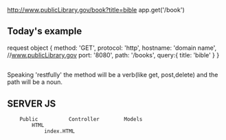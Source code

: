 
http://www.publicLibrary.gov/book?title=bible
app.get('/book')

## Today's example
request object
{
    method: 'GET',
    protocol: 'http',
    hostname: 'domain name',    //www.publicLibrary.gov
    port: '8080',
    path: '/books',
    query:{
        title: 'bible'
    }
}
##
Speaking 'restfully' the method will be a verb(like get, post,delete) and the path will be a noun.




## SERVER JS
        
        Public          Controller        Models  
            HTML
                index.HTML